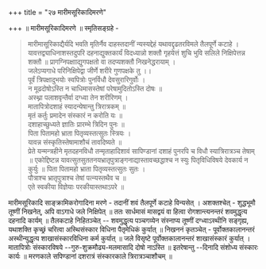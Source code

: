 +++
title = "२७ मारीमसूरिकादिमरणे"

+++
॥ मारीमसूरिकादिमरणे ॥ स्मृतिसङ्ग्रहे -

> मारीमासूरिकाद्यैर्यदि भवति मृतिर्नैव दाहस्तदानीं न्यस्यद्देहं यथावद्दृढतरविमले तैलपूर्णे कटाहे । यावत्तद्व्याधिनाशस्तदुपरि दहनाद्युक्तकार्यं विदध्यान्नो शक्तौ गृहयेत्तं शुचि भुवि सलिले निक्षिपेत्तन्न शक्तौ ॥ 
प्रागग्निपक्षााद्युगपक्षतो वा तदप्यशक्तौ निखनेद्धरायाम् ।  
जलेऽप्यगाधे परिनिक्षिपेद्वा जीर्णे शरीरे गुणपक्षके तु ।।  
पूर्वं त्रिपक्षादुभयोः स्वपित्रोः पुनर्विधौ देवसुरारिगुर्वोः ।  
न मूढदोषोऽस्ति न चाधिमासस्तेषां परेषामुदितोऽस्ति दोषः ॥  
अस्थ्ना पलाशवृन्तैर्वा दग्ध्वा तेन शरीरिणम् ।  
मातापित्रोदशाहं स्यादन्येषान्तु त्रिरात्रकम् ॥  
मृतं कर्तुः प्रमादेन संस्कारं न करोति यः ॥  
दशाहाच्छुध्यते ज्ञातिः प्रारम्भे त्रिदिन पुनः ॥  
पिता पितामहो भ्राता पितृव्यस्तत्सुतः स्त्रियः ।  
यावन्न संस्कृतिस्तेषामाशौचं तावदिष्यते ॥  
प्रेते यन्मन्त्रहीने मृतदहनविधौ तन्मृताहादिशावं सापिण्डानां दशाहं पुनरपि च विधौ स्यात्रिरात्रञ्च तेषाम् ॥ एकोद्दिष्टन्न यावत्सुतसुततनयभ्रातृपुत्राङ्गनाद्यास्तावच्छद्धाश्च न स्युः पितृविधिविषये देवकार्य न कुर्युः ॥ 
पिता पितामहो भ्राता पितृव्यस्तत्सुतः सुतः ।  
पौत्राश्च भ्रातृपुत्राश्च तेषां पत्न्यस्तथैव च ॥  
एते स्वकीया विज्ञेयाः परकीयास्तथाऽपरे ॥

मारीमसूरिकादि साङ्क्रामिकरोगादिना मरणे - तदानीं शवं तैलपूर्णे कटाहे विन्यसेत् । अशक्तश्चेत् - शुद्धभूमौ तूष्णीं निखनेत्, अपि वाऽगाधे जले निक्षिपेत् ॥ ततः सार्धमासं मासद्वयं वा हित्वा रोगशान्त्यनन्तरं शवमुद्धृत्य दहनादि कार्यम् ॥ तैलकटाहे निहितञ्चेत् -- शवमुद्धृत्य पञ्चगव्येन संस्नाप्य तूष्णीं दग्ध्वाऽस्थीनि सङ्गृह्य, यथाशक्ति कृच्छ्रं चरित्वा अस्थिसंस्कार विधिना पैतृमेधिकं कुर्यात् ॥ निखननं कृतञ्चेत् - पूर्वोक्तकालानन्तरं अस्थीन्युद्धृत्य शाखासंस्कारविधिना कर्म कुर्यात् ॥ जले विसृष्टे पूर्वोक्तकालानन्तरं शाखासंस्कारं कुर्यात् । मातापित्रोः संस्कारविषये --गुरु-शुक्रमौढ्य-मलमासादि दोषो नाऽस्ति ॥ इतरेषान्तु --दिनादि संशोध्य संस्कारः कार्यः ॥ मरणकाले सपिण्डानां दशरात्रं संस्कारकाले त्रिरात्रञ्चाशौचम् ॥
